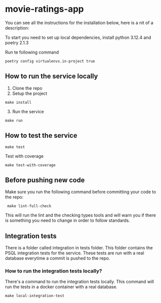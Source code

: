 
# movie-ratings-app

You can see all the instructions for the installation below, here is a nit of a description:


To start you need to set up local dependencies, 
install python 3.12.4 and poetry 2.1.3

Run te following command
```shell
poetry config virtualenvs.in-project true
```

## How to run the service locally
1. Clone the repo
2. Setup the project
```shell
make install
```
3. Run the service
```shell
make run
```

## How to test the service
```shell
make test
```

Test with coverage
```shell
make test-with-coverage
```


## Before pushing new code
Make sure you run the following command before committing your code to the repo:
```shell
 make lint-full-check 
```
This will run the lint and the checking types tools and will warn you if there is something you need to change in order to follow standards.


## Integration tests
There is a folder called integration in tests folder. This folder contains the PSQL integration tests for the service. These tests are run with a real database everytime a commit is pushed to the repo.

### How to run the integration tests locally?

There's a command to run the integration tests locally. This command will run the tests in a docker container with a real database.
```shell
make local-integration-test
```
